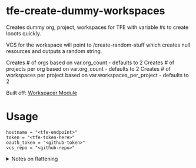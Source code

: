 # tfe-create-dummy-workspaces

Creates dummy org, project, workspaces for TFE with variable #s to create looots quickly. 

VCS for the workspace will point to /create-random-stuff which creates null resources and outputs a random string. 

Creates # of orgs based on var.org_count  - defaults to 2
Creates # of projects per org based on var.org_count - defaults to 2
Creates # of workspaces per project based on var.workspaces_per_project - defaults to 2

Built off: [Workspacer Module](https://github.com/alexbasista/terraform-tfe-workspacer/tree/main)

# Usage
```
hostname = "<tfe-endpoint>"
token = "<tfe-token-here>"
oauth_token = "<github-token>"
vcs_repo = "<github-repo>"
```
<details>
  <summary>Notes on flattening</summary>
  
Create a map to figure out how many projects we need per org 
`local.workspace_map`
```
workspace_names = {
  dummy-org-1 = {
    project-1 = {
      workspace-1 = {
        organization = "dummy-org-1"
        project      = "project-1"
      }
      workspace-2 = {
        organization = "dummy-org-1"
        project      = "project-1"
      }
    }
    project-2 = {
      workspace-1 = {
        organization = "dummy-org-1"
        project      = "project-2"
      }
      workspace-2 = {
        organization = "dummy-org-1"
        project      = "project-2"
      }
    }
  }
  dummy-org-2 = {
    project-1 = {
      workspace-1 = {
        organization = "dummy-org-2"
        project      = "project-1"
      }
      workspace-2 = {
        organization = "dummy-org-2"
        project      = "project-1"
      }
    }
    project-2 = {
      workspace-1 = {
        organization = "dummy-org-2"
        project      = "project-2"
      }
      workspace-2 = {
        organization = "dummy-org-2"
        project      = "project-2"
      }
    }
  }
}
```

then use flatten in order to create a new with keys per group
```
workspace_names = [
  {
    organization   = "dummy-org-1"
    project        = "project-1"
    workspace_name = "workspace-1"
  },
  {
    organization   = "dummy-org-1"
    project        = "project-1"
    workspace_name = "workspace-2"
  },
  {
    organization   = "dummy-org-1"
    project        = "project-2"
    workspace_name = "workspace-1"
  },
  {
    organization   = "dummy-org-1"
    project        = "project-2"
    workspace_name = "workspace-2"
  },
  {
    organization   = "dummy-org-2"
    project        = "project-1"
    workspace_name = "workspace-1"
  },
  {
    organization   = "dummy-org-2"
    project        = "project-1"
    workspace_name = "workspace-2"
  },
  {
    organization   = "dummy-org-2"
    project        = "project-2"
    workspace_name = "workspace-1"
  },
  {
    organization   = "dummy-org-2"
    project        = "project-2"
    workspace_name = "workspace-2"
  },
]
```
</details>